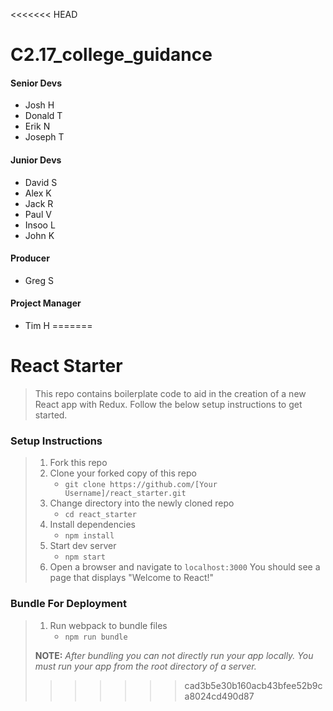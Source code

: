 <<<<<<< HEAD
# C2.17_college_guidance

#### Senior Devs
- Josh H
- Donald T
- Erik N
- Joseph T

#### Junior Devs
- David S
- Alex K
- Jack R
- Paul V
- Insoo L
- John K

#### Producer
- Greg S

#### Project Manager
- Tim H
=======
# React Starter

> This repo contains boilerplate code to aid in the creation of a new React app with Redux. Follow the below setup instructions to get started.

### Setup Instructions

> 1. Fork this repo
> 1. Clone your forked copy of this repo
>    - `git clone https://github.com/[Your Username]/react_starter.git`
> 1. Change directory into the newly cloned repo
>    - `cd react_starter`
> 1. Install dependencies 
>    - `npm install`
> 1. Start dev server
>    - `npm start`
> 1. Open a browser and navigate to `localhost:3000` You should see a page that displays "Welcome to React!"

### Bundle For Deployment

> 1. Run webpack to bundle files
>    - `npm run bundle`
> 
> **NOTE:** *After bundling you can not directly run your app locally. You must run your app from the root directory of a server.*
>>>>>>> cad3b5e30b160acb43bfee52b9ca8024cd490d87
